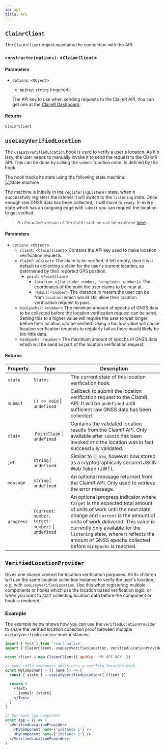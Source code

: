 ```yaml
---
id: api
title: API
---
```


## `ClaimrClient`

The `ClaimrClient` object maintains the connection with the API.

### `constructor(options)`: <`ClaimrClient`>

#### Parameters

- `options`: <`Object`>

  - `apiKey`: `string` (required)

  The API key to use when sending requests to the ClaimR API.
  You can get one at the [ClaimR Dashboard](https://dashboard.claimr.tools).

#### Returns

`ClaimrClient`

## `useLazyVerifiedLocation`

The `useLazyVerifiedLocation` hook is used to verify a user's location.
As it's lazy, the user needs to manually invoke it to send the request to the ClaimR API.
This can be done by calling the `submit` function once its defined by the hook.

The hook tracks its state using the following state machine:
![State machine](/img/react-native-state-machine.png)

The machine is initially in the `registeringListener` state, when it successfully registers the listener it will switch to the `listening` state.
Once enough raw GNSS data has been collected, it will move to `ready`.
In every state which has an outgoing edge with `submit` you can request the location to get verified.

> An iteractive version of the state machine can be explored [here](https://xstate.js.org/viz/?gist=2cccde93b8c36974fc5ebe6e4c147595).

#### Parameters

- `options`: <`Object`>
  - `client`: <`ClaimrClient`> Contains the API key used to make location verification requests.
  - `claim?`: <`Object`> The claim to be verified, if left empty, then it will default to collecting a claim for the user's current location, as determined by their reported GPS position.
    - `point`: <`PointClaim`>
      - `location`: <`{latitude: number, longitude: number}`> The coordinates of the point the user claims to be near at.
      - `radius`: <`number`> The distance in meters the user can be from `location` which would still allow their location verification request to pass.
  - `minEpochs?`: <`number`> The minimum amount of epochs of GNSS data to be collected before the location verification request can be send. Setting this to a higher value will require the user to wait longer before their location can be verified. Using a too low value will cause location verification requests to regularly fail as there would likely be too little data.
  - `maxEpochs`: <`number`> The maximum amount of epochs of GNSS data which will be send as part of the location verification request.

#### Returns

| Property   | Type                                               | Description                                                                                                                                                                                                                                                                                                                            |
| ---------- | -------------------------------------------------- | -------------------------------------------------------------------------------------------------------------------------------------------------------------------------------------------------------------------------------------------------------------------------------------------------------------------------------------- |
| `state`    | `States`                                           | The current state of this location verification hook.                                                                                                                                                                                                                                                                                  |
| `submit`   | `() => void` \| `undefined`                        | Callback to submit the location verification request to the ClaimR API. It will be `undefined` until sufficient raw GNSS data has been collected.                                                                                                                                                                                      |
| `claim`    |  `PointClaim` \| `undefined`                       | Contains the validated location results from the ClaimR API. Only available after `submit` has been invoked and the location was in fact successfully validated.                                                                                                                                                                       |
| `jwt`      | `string` \| `undefined`                            | Similar to `claim`, however now stored as a cryptographically secured JSON Web Token (JWT).                                                                                                                                                                                                                                            |
| `message`  | `string` \| `undefined`                            | An optional message returned from the ClaimR API. Only used to retrieve the error message.                                                                                                                                                                                                                                             |
| `progress` | `{current: number, target: number}` \| `undefined` | An optional progress indicator where `target` is the expected total amount of units of work until the next state change and `current` is the amount of units of work delivered. This value is currently only available for the `listening` state, where it reflects the amount of GNSS epochs collected before `minEpochs` is reached. |

## `VerifiedLocationProvider`

Gives one shared context for location verification purposes.
All its children will use the same location collection instance to verify the user's location, e.g. with `useLazyVerifiedLocation`.
Use this when registering multiple components or hooks which use the location based verification logic, or when you want to start collecting location data before the component or hook is rendered.

### Example

The example below shows how you can use the `VerifiedLocationProvider` to share the verified location collection proof between multiple `useLazyVerifiedLocation`-hook instances.

```jsx
import { Text } from 'react-native'
import { ClaimrClient, useLazyVerifiedLocation, VerifiedLocationProvider } from '@claimr/react-native-client'

const client = new ClaimrClient({ apiKey: 'MY_API_KEY' })

// Some child component which uses a verified location hook
const MyComponent = ({ name }) => {
  const { state } = useLazyVerifiedLocation({ client })

  return (
    <Text>
      {name}: {state}
    </Text>
  )
}

// Our main app component
const App = () => (
  <VerifiedLocationProvider>
    <MyComponent name={'Instance 1'} />
    <MyComponent name={'Instance 2'} />
  </VerifiedLocationProvider>
)
```
